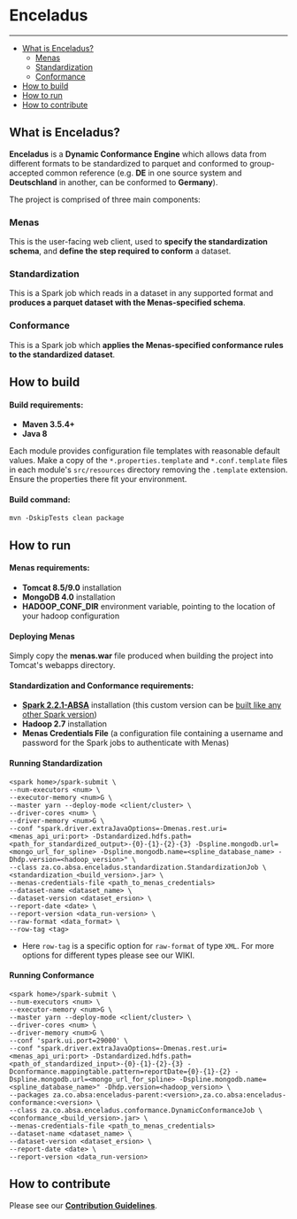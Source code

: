 # Enceladus
___

<!-- toc -->
- [What is Enceladus?](#what-is-enceladus)
    - [Menas](#menas)
    - [Standardization](#standardization)
    - [Conformance](#conformance)
- [How to build](#build)
- [How to run](#run)
- [How to contribute](#contribute)
<!-- tocstop -->

## <a name="what-is-enceladus"/>What is Enceladus?
**Enceladus** is a **Dynamic Conformance Engine** which allows data from different formats to be standardized to parquet and conformed to group-accepted common reference (e.g. **DE** in one source system and **Deutschland** in another, can be conformed to **Germany**).

The project is comprised of three main components:
### <a name="menas"/>Menas
This is the user-facing web client, used to **specify the standardization schema**, and **define the step required to conform** a dataset.  

### <a name="standardization"/>Standardization
This is a Spark job which reads in a dataset in any supported format and **produces a parquet dataset with the Menas-specified schema**. 

### <a name="conformance"/>Conformance
This is a Spark job which **applies the Menas-specified conformance rules to the standardized dataset**.

## <a name="build"/>How to build
#### Build requirements:
 - **Maven 3.5.4+**
 - **Java 8**

Each module provides configuration file templates with reasonable default values.
Make a copy of the `*.properties.template` and `*.conf.template` files in each module's `src/resources` directory removing the `.template` extension. 
Ensure the properties there fit your environment.

#### Build command:

`mvn -DskipTests clean package`

## <a name="run"/>How to run
#### Menas requirements:
- **Tomcat 8.5/9.0** installation
- **MongoDB 4.0** installation
- **HADOOP_CONF_DIR** environment variable, pointing to the location of your hadoop configuration

#### Deploying Menas
Simply copy the **menas.war** file produced when building the project into Tomcat's webapps directory. 

#### Standardization and Conformance requirements:
- [**Spark 2.2.1-ABSA**](https://github.com/AbsaOSS/spark/tree/branch-2.2.1-ABSA) installation (this custom version can be [built like any other Spark version](https://spark.apache.org/docs/latest/building-spark.html))
- **Hadoop 2.7** installation
- **Menas Credentials File** (a configuration file containing a username and password for the Spark jobs to authenticate with Menas)

#### Running Standardization
```
<spark home>/spark-submit \
--num-executors <num> \
--executor-memory <num>G \
--master yarn --deploy-mode <client/cluster> \
--driver-cores <num> \
--driver-memory <num>G \
--conf "spark.driver.extraJavaOptions=-Dmenas.rest.uri=<menas_api_uri:port> -Dstandardized.hdfs.path=<path_for_standardized_output>-{0}-{1}-{2}-{3} -Dspline.mongodb.url=<mongo_url_for_spline> -Dspline.mongodb.name=<spline_database_name> -Dhdp.version=<hadoop_version>" \
--class za.co.absa.enceladus.standardization.StandardizationJob \
<standardization_<build_version>.jar> \
--menas-credentials-file <path_to_menas_credentials>
--dataset-name <dataset_name> \
--dataset-version <dataset_ersion> \
--report-date <date> \
--report-version <data_run-version> \
--raw-format <data_format> \
--row-tag <tag>
```
* Here `row-tag` is a specific option for `raw-format` of type `XML`. For more options for different types please see our WIKI.

#### <a name="contribute"/>Running Conformance
```
<spark home>/spark-submit \
--num-executors <num> \
--executor-memory <num>G \
--master yarn --deploy-mode <client/cluster> \
--driver-cores <num> \
--driver-memory <num>G \
--conf 'spark.ui.port=29000' \
--conf "spark.driver.extraJavaOptions=-Dmenas.rest.uri=<menas_api_uri:port> -Dstandardized.hdfs.path=<path_of_standardized_input>-{0}-{1}-{2}-{3} -Dconformance.mappingtable.pattern=reportDate={0}-{1}-{2} -Dspline.mongodb.url=<mongo_url_for_spline> -Dspline.mongodb.name=<spline_database_name>" -Dhdp.version=<hadoop_version> \
--packages za.co.absa:enceladus-parent:<version>,za.co.absa:enceladus-conformance:<version> \
--class za.co.absa.enceladus.conformance.DynamicConformanceJob \
<conformance_<build_version>.jar> \
--menas-credentials-file <path_to_menas_credentials>
--dataset-name <dataset_name> \
--dataset-version <dataset_ersion> \
--report-date <date> \
--report-version <data_run-version>
```

## How to contribute
Please see our [**Contribution Guidelines**](https://github.com/AbsaOSS/enceladus/blob/develop/CONTRIBUTING.md).
